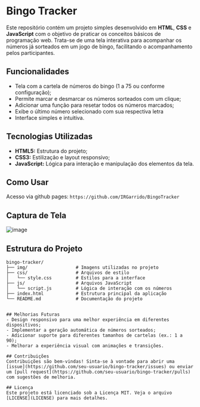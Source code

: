 # Bingo Tracker

Este repositório contém um projeto simples desenvolvido em **HTML**, **CSS** e **JavaScript** com o objetivo de praticar os conceitos básicos de programação web. Trata-se de uma tela interativa para acompanhar os números já sorteados em um jogo de bingo, facilitando o acompanhamento pelos participantes.

## Funcionalidades
- Tela com a cartela de números do bingo (1 a 75 ou conforme configuração);
- Permite marcar e desmarcar os números sorteados com um clique;
- Adicionar uma função para resetar todos os números marcados;
- Exibe o último número selecionado com sua respectiva letra
- Interface simples e intuitiva.

## Tecnologias Utilizadas
- **HTML5:** Estrutura do projeto;
- **CSS3:** Estilização e layout responsivo;
- **JavaScript:** Lógica para interação e manipulação dos elementos da tela.

## Como Usar
Acesso via github pages: `https://github.com/IRGarrido/BingoTracker`

## Captura de Tela
![image](https://github.com/user-attachments/assets/d9e3bc10-e283-40c5-a5dd-e4159a424028)

## Estrutura do Projeto
```plaintext
bingo-tracker/
├── img/                  # Imagens utilizadas no projeto
├── css/                  # Arquivos de estilo
│   └── style.css         # Estilos para a interface
├── js/                   # Arquivos JavaScript
│   └── script.js         # Lógica de interação com os números
├── index.html            # Estrutura principal da aplicação
└── README.md             # Documentação do projeto


## Melhorias Futuras
- Design responsivo para uma melhor experiência em diferentes dispositivos;
- Implementar a geração automática de números sorteados;
- Adicionar suporte para diferentes tamanhos de cartelas (ex.: 1 a 90);
- Melhorar a experiência visual com animações e transições.

## Contribuições
Contribuições são bem-vindas! Sinta-se à vontade para abrir uma [issue](https://github.com/seu-usuario/bingo-tracker/issues) ou enviar um [pull request](https://github.com/seu-usuario/bingo-tracker/pulls) com sugestões de melhoria.

## Licença
Este projeto está licenciado sob a Licença MIT. Veja o arquivo [LICENSE](LICENSE) para mais detalhes.

